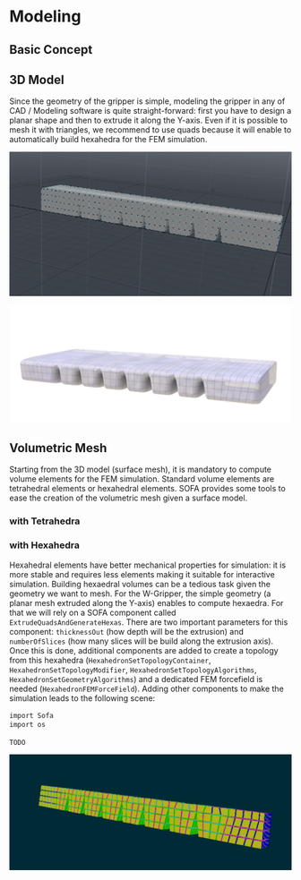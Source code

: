 # Modeling

## Basic Concept

## 3D Model

Since the geometry of the gripper is simple, modeling the gripper in any of CAD / Modeling software is quite straight-forward: first you have to design a planar shape and then to extrude it along the Y-axis. Even if it is possible to mesh it with triangles, we recommend to use quads because it will enable to automatically build hexahedra for the FEM simulation.

![Surface Mesh](../images/WGripper_Surface_Mesh.png)

![Surface Mesh with Quads](../images/WGripper_Surface_Mesh_Rendered.png)

## Volumetric Mesh 

Starting from the 3D model (surface mesh), it is mandatory to compute volume elements for the FEM simulation. Standard volume elements are tetrahedral elements or hexahedral elements. SOFA provides some tools to ease the creation of the volumetric mesh given a surface model.

### with Tetrahedra

### with Hexahedra

Hexahedral elements have better mechanical properties for simulation: it is more stable and requires less elements making it suitable for interactive simulation. Building hexaedral volumes can be a tedious task given the geometry we want to mesh. For the W-Gripper, the simple geometry (a planar mesh extruded along the Y-axis) enables to compute hexaedra. For that we will rely on a SOFA component called `ExtrudeQuadsAndGenerateHexas`. There are two important parameters for this component: `thicknessOut` (how depth will be the extrusion) and `numberOfSlices` (how many slices will be build along the extrusion axis). Once this is done, additional components are added to create a topology from this hexahedra (`HexahedronSetTopologyContainer`, `HexahedronSetTopologyModifier`, `HexahedronSetTopologyAlgorithms`, `HexahedronSetGeometryAlgorithms`) and a dedicated FEM forcefield is needed (`HexahedronFEMForceField`). Adding other components to make the simulation leads to the following scene:

~~~
import Sofa
import os

TODO
~~~

![Hexahedral Mesh](../images/WGripper_Volume_Mesh_hexa.png)

